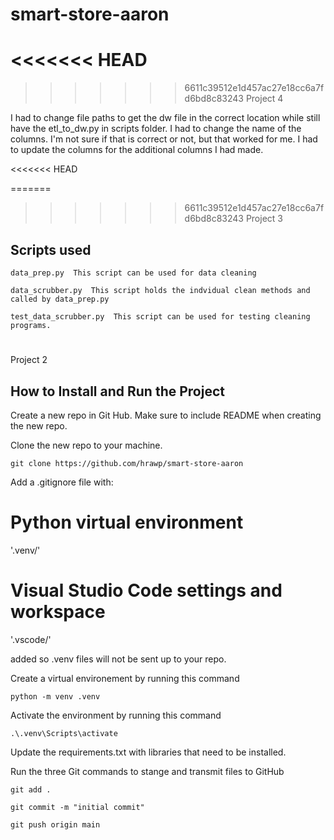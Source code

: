# smart-store-aaron
#
<<<<<<< HEAD
=======

>>>>>>> 6611c39512e1d457ac27e18cc6a7fd6bd8c83243
Project 4

I had to change file paths to get the dw file in the correct location while still have the etl_to_dw.py in scripts folder.
I had to change the name of the columns.  I'm not sure if that is correct or not, but that worked for me.
I had to update the columns for the additional columns I had made.


<<<<<<< HEAD

=======
>>>>>>> 6611c39512e1d457ac27e18cc6a7fd6bd8c83243
Project 3
## Scripts used
```
data_prep.py  This script can be used for data cleaning
```
```
data_scrubber.py  This script holds the indvidual clean methods and called by data_prep.py
```
```
test_data_scrubber.py  This script can be used for testing cleaning programs.
```


# 
Project 2
## How to Install and Run the Project

Create a new repo in Git Hub.  Make sure to include README when creating the new repo.

Clone the new repo to your machine.
```
git clone https://github.com/hrawp/smart-store-aaron
```

Add a .gitignore file with:
# Python virtual environment
'.venv/'

# Visual Studio Code settings and workspace
'.vscode/'

added so .venv files will not be sent up to your repo.

Create a virtual environement by running this command
```
python -m venv .venv
```

Activate the environment by running this command
```
.\.venv\Scripts\activate
```

Update the requirements.txt with libraries that need to be installed.



Run the three Git commands to stange and transmit files to GitHub
```
git add .
```
```
git commit -m "initial commit"
```
```
git push origin main
```


